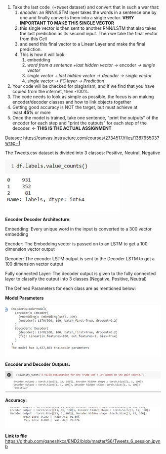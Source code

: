 1. Take the last code  (+tweet dataset) and convert that in such a war that:
   1. *encoder:* an RNN/LSTM layer takes the words in a sentence one by one and finally converts them into a single vector. **VERY IMPORTANT TO MAKE THIS SINGLE VECTOR**
   1. this single vector is then sent to another RNN/LSTM that also takes the last prediction as its second input. Then we take the final vector from this Cell
   1. and send this final vector to a Linear Layer and make the final prediction. 
   1. This is how it will look:
      1. embedding
      1. *word from a sentence +last hidden vector ->* encoder *-> single vector*
      1. *single vector + last hidden vector -> decoder -> single vector*
      1. *single vector -> FC layer -> Prediction*
1. Your code will be checked for plagiarism, and if we find that you have copied from the internet, then -100%. 
1. The code needs to look as simple as possible, the focus is on making encoder/decoder classes and how to link objects together
1. Getting good accuracy is NOT the target, but must achieve at least **45%** or more
1. Once the model is trained, take one sentence, "print the outputs" of the encoder for each step and "print the outputs" for each step of the decoder. ← **THIS IS THE ACTUAL ASSIGNMENT**

Dataset: <https://canvas.instructure.com/courses/2734517/files/138795503?wrap=1>

The Tweets.csv dataset is divided into 3 classes: Positive, Neutral, Negative

![](https://github.com/JahnaviRamagiri/END2.0/blob/main/Session6/images/tweets_label.png)

**Encoder Decoder Architecture:** 

Embedding: Every unique word in the input is converted to a 300 vector embedding

Encoder: The Embedding vector is passed on to an LSTM to get a 100 dimension vector output

Decoder: The encoder LSTM output is sent to the Decoder LSTM to get a 100 dimension vector output

Fully connected Layer: The decoder output is given to the fully connected layer to classify the output into 3 classes (Negative, Positive, Neutral)

The  Defined Parameters for each class are as mentioned below:

**Model Parameters**

![](https://github.com/JahnaviRamagiri/END2.0/blob/main/Session6/images/Model_param.png)

**Encoder and Decoder Outputs:**

![](https://github.com/JahnaviRamagiri/END2.0/blob/main/Session6/images/Encoder_decoder_output.png)

**Accuracy:**

![](https://github.com/JahnaviRamagiri/END2.0/blob/main/Session6/images/Acuracy.png)

**Link to file**
https://github.com/ganeshkcs/END2/blob/master/S6/Tweets_6_session.ipynb

